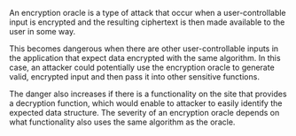 An encryption oracle is a type of attack that occur when a user-controllable input is encrypted and the resulting ciphertext is then made available to the user in some way.

This becomes dangerous when there are other user-controllable inputs in the application that expect data encrypted with the same algorithm. In this case, an attacker could potentially use the encryption oracle to generate valid, encrypted input and then pass it into other sensitive functions.

The danger also increases if there is a functionality on the site that provides a decryption function, which would enable to attacker to easily identify the expected data structure. The severity of an encryption oracle depends on what functionality also uses the same algorithm as the oracle.